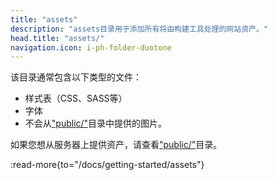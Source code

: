 ```yaml
---
title: "assets"
description: "assets目录用于添加所有将由构建工具处理的网站资产。"
head.title: "assets/"
navigation.icon: i-ph-folder-duotone
---
```



该目录通常包含以下类型的文件：

- 样式表（CSS、SASS等）
- 字体
- 不会从["public/"](https://vitepress.vuejs.org/zh/guide/directory-structure.html#public-目录)目录中提供的图片。

如果您想从服务器上提供资产，请查看["public/"](https://vitepress.vuejs.org/zh/guide/directory-structure.html#public-目录)目录。

:read-more{to="/docs/getting-started/assets"}

